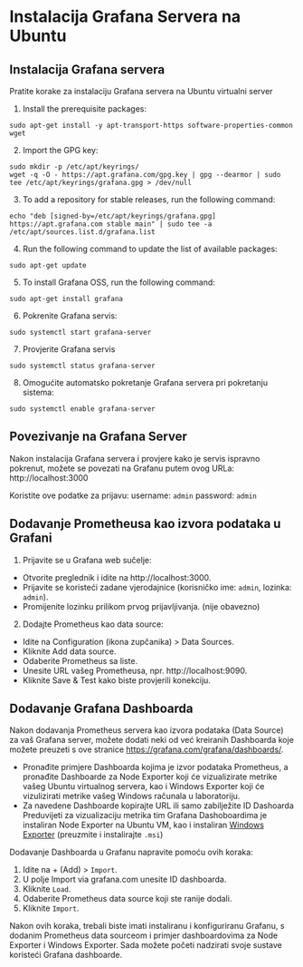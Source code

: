 # Instalacija Grafana Servera na Ubuntu

## Instalacija Grafana servera
Pratite korake za instalaciju Grafana servera na Ubuntu virtualni server


1. Install the prerequisite packages:
```
sudo apt-get install -y apt-transport-https software-properties-common wget
```

2. Import the GPG key:
```
sudo mkdir -p /etc/apt/keyrings/
wget -q -O - https://apt.grafana.com/gpg.key | gpg --dearmor | sudo tee /etc/apt/keyrings/grafana.gpg > /dev/null
```

3. To add a repository for stable releases, run the following command:
```
echo "deb [signed-by=/etc/apt/keyrings/grafana.gpg] https://apt.grafana.com stable main" | sudo tee -a /etc/apt/sources.list.d/grafana.list
```

4. Run the following command to update the list of available packages:
```
sudo apt-get update
```

5. To install Grafana OSS, run the following command:
```
sudo apt-get install grafana
```

6. Pokrenite Grafana servis:
```
sudo systemctl start grafana-server
```

7. Provjerite Grafana servis
```
sudo systemctl status grafana-server
```

8. Omogućite automatsko pokretanje Grafana servera pri pokretanju sistema:
```
sudo systemctl enable grafana-server
```


## Povezivanje na Grafana Server
Nakon instalacija Grafana servera i provjere kako je servis ispravno pokrenut, možete se povezati na Grafanu putem ovog URLa:
http://localhost:3000

Koristite ove podatke za prijavu:
username: `admin`
password: `admin`


## Dodavanje Prometheusa kao izvora podataka u Grafani
1. Prijavite se u Grafana web sučelje:
- Otvorite preglednik i idite na http://localhost:3000.
- Prijavite se koristeći zadane vjerodajnice (korisničko ime: `admin`, lozinka: `admin`).
- Promijenite lozinku prilikom prvog prijavljivanja. (nije obavezno)

2. Dodajte Prometheus kao data source:
- Idite na Configuration (ikona zupčanika) > Data Sources.
- Kliknite Add data source.
- Odaberite Prometheus sa liste.
- Unesite URL vašeg Prometheusa, npr. http://localhost:9090.
- Kliknite Save & Test kako biste provjerili konekciju.


## Dodavanje Grafana Dashboarda
Nakon dodavanja Prometheus servera kao izvora podataka (Data Source) za vaš Grafana server, možete dodati neki od već kreiranih Dashboarda koje možete preuzeti s ove stranice https://grafana.com/grafana/dashboards/.
- Pronađite primjere Dashboarda kojima je izvor podataka Prometheus, a pronađite Dashboarde za Node Exporter koji će vizualizirate metrike vašeg Ubuntu virtualnog servera, kao i Windows Exporter koji će vizulizirati metrike vašeg Windows računala u laboratoriju. 
- Za navedene Dashboarde kopirajte URL ili samo zabilježite ID Dashoarda
Preduvijeti za vizualizaciju metrika tim Grafana Dashoboardima je instaliran Node Exporter na Ubuntu VM, kao i instaliran [Windows Exporter](https://github.com/prometheus-community/windows_exporter/releases/tag/v0.25.1) (preuzmite i instalirajte `.msi`)

Dodavanje Dashboarda u Grafanu napravite pomoću ovih koraka:
1. Idite na + (Add) > `Import`.
2. U polje Import via grafana.com unesite ID dashboarda.
3. Kliknite `Load`.
4. Odaberite Prometheus data source koji ste ranije dodali.
5. Kliknite `Import`.


Nakon ovih koraka, trebali biste imati instaliranu i konfiguriranu Grafanu, s dodanim Prometheus data sourceom i primjer dashboardovima za Node Exporter i Windows Exporter. Sada možete početi nadzirati svoje sustave koristeći Grafana dashboarde.






